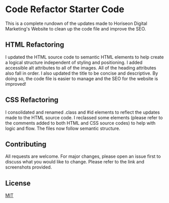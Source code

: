 # Code Refactor Starter Code

This is a complete rundown of the updates made to Horiseon Digital Marketing's Website to clean up the code file and improve the SEO.

## HTML Refactoring

I updated the HTML source code to semantic HTML elements to help create a logical structure independent of styling and positioning. I added accessible alt attributes to all of the images. All of the heading attributes also fall in order. I also updated the title to be concise and descriptive. By doing so, the code file is easier to manage and the SEO for the website is improved!

## CSS Refactoring

I consolidated and renamed .class and #id elements to reflect the updates made to the HTML source code. I reclassed some elements (please refer to the comments added to both HTML and CSS source codes) to help with logic and flow. The files now follow semantic structure.

## Contributing

All requests are welcome. For major changes, please open an issue first to discuss what you would like to change. Please refer to the link and screenshots provided.

## License

[MIT](https://choosealicense.com/licenses/mit/)
